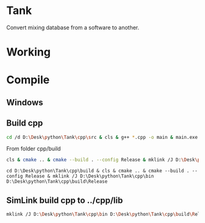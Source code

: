 # Tank
Convert mixing database from a software to another.

# Working

# Compile
## Windows

## Build cpp
```bash
cd /d D:\Desk\python\Tank\cpp\src & cls & g++ *.cpp -o main & main.exe 
```

From folder cpp/build
```bash
cls & cmake .. & cmake --build . --config Release & mklink /J D:\Desk\python\Tank\cpp\bin D:\Desk\python\Tank\cpp\build\Release 
```
```
cd D:\Desk\python\Tank\cpp\build & cls & cmake .. & cmake --build . --config Release & mklink /J D:\Desk\python\Tank\cpp\bin D:\Desk\python\Tank\cpp\build\Release 
```

## SimLink build cpp to ../cpp/lib 
```bash
mklink /J D:\Desk\python\Tank\cpp\bin D:\Desk\python\Tank\cpp\build\Release 
```


